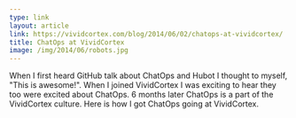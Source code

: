 ```yaml
---
type: link
layout: article
link: https://vividcortex.com/blog/2014/06/02/chatops-at-vividcortex/
title: ChatOps at VividCortex
image: /img/2014/06/robots.jpg
---
```


When I first heard GitHub talk about ChatOps and Hubot I thought to myself, "This is awesome!". When I joined VividCortex I was exciting to hear they too were excited about ChatOps. 6 months later ChatOps is a part of the VividCortex culture. Here is how I got ChatOps going at VividCortex.
